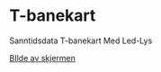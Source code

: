 # T-banekart
Sanntidsdata T-banekart Med Led-Lys

[BIlde av skjermen](https://github.com/sigvehag/tbanekart/blob/master/images/51940880_2214900681901565_3380775295068930048_n.jpg)

